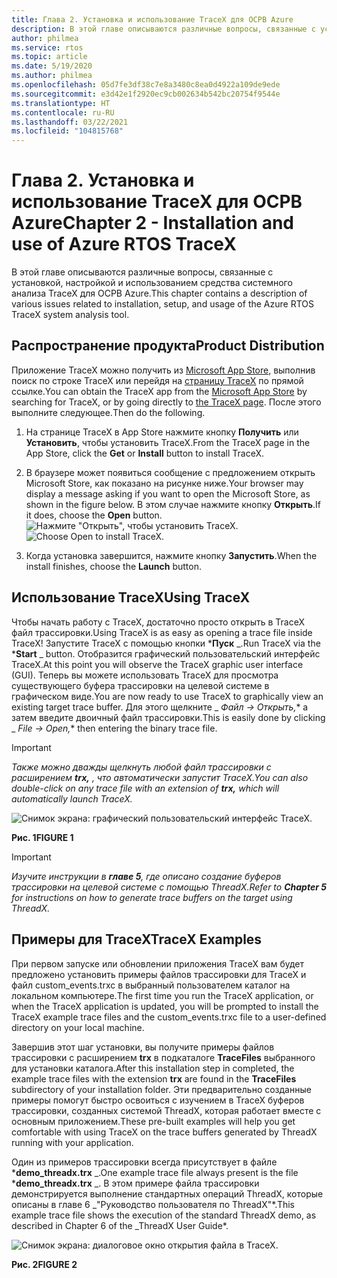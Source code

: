 ```yaml
---
title: Глава 2. Установка и использование TraceX для ОСРВ Azure
description: В этой главе описываются различные вопросы, связанные с установкой, настройкой и использованием средства системного анализа TraceX для ОСРВ Azure.
author: philmea
ms.service: rtos
ms.topic: article
ms.date: 5/19/2020
ms.author: philmea
ms.openlocfilehash: 05d7fe3df38c7e8a3480c8ea0d4922a109de9ede
ms.sourcegitcommit: e3d42e1f2920ec9cb002634b542bc20754f9544e
ms.translationtype: HT
ms.contentlocale: ru-RU
ms.lasthandoff: 03/22/2021
ms.locfileid: "104815768"
---
```

# <a name="chapter-2---installation-and-use-of-azure-rtos-tracex"></a><span data-ttu-id="11c95-103">Глава 2. Установка и использование TraceX для ОСРВ Azure</span><span class="sxs-lookup"><span data-stu-id="11c95-103">Chapter 2 - Installation and use of Azure RTOS TraceX</span></span>

<span data-ttu-id="11c95-104">В этой главе описываются различные вопросы, связанные с установкой, настройкой и использованием средства системного анализа TraceX для ОСРВ Azure.</span><span class="sxs-lookup"><span data-stu-id="11c95-104">This chapter contains a description of various issues related to installation, setup, and usage of the Azure RTOS TraceX system analysis tool.</span></span> 

## <a name="product-distribution"></a><span data-ttu-id="11c95-105">Распространение продукта</span><span class="sxs-lookup"><span data-stu-id="11c95-105">Product Distribution</span></span>

<span data-ttu-id="11c95-106">Приложение TraceX можно получить из [Microsoft App Store](https://microsoft.com/store/apps), выполнив поиск по строке TraceX или перейдя на [страницу TraceX](https://www.microsoft.com/p/azure-rtos-tracex/9nf1lfd5xxg3?activetab=pivot:overviewtab) по прямой ссылке.</span><span class="sxs-lookup"><span data-stu-id="11c95-106">You can obtain the TraceX app from the [Microsoft App Store](https://microsoft.com/store/apps) by searching for TraceX, or by going directly to [the TraceX page](https://www.microsoft.com/p/azure-rtos-tracex/9nf1lfd5xxg3?activetab=pivot:overviewtab).</span></span> <span data-ttu-id="11c95-107">После этого выполните следующее.</span><span class="sxs-lookup"><span data-stu-id="11c95-107">Then do the following.</span></span>

1. <span data-ttu-id="11c95-108">На странице TraceX в App Store нажмите кнопку **Получить** или **Установить**, чтобы установить TraceX.</span><span class="sxs-lookup"><span data-stu-id="11c95-108">From the TraceX page in the App Store, click the **Get** or **Install** button to install TraceX.</span></span>

1. <span data-ttu-id="11c95-109">В браузере может появиться сообщение с предложением открыть Microsoft Store, как показано на рисунке ниже.</span><span class="sxs-lookup"><span data-stu-id="11c95-109">Your browser may display a message asking if you want to open the Microsoft Store, as shown in the figure below.</span></span> <span data-ttu-id="11c95-110">В этом случае нажмите кнопку **Открыть**.</span><span class="sxs-lookup"><span data-stu-id="11c95-110">If it does, choose the **Open** button.</span></span>
<span data-ttu-id="11c95-111">![Нажмите "Открыть", чтобы установить TraceX.](../guix/media/guix-studio/open-ms-store.png)</span><span class="sxs-lookup"><span data-stu-id="11c95-111">![Choose Open to install TraceX.](../guix/media/guix-studio/open-ms-store.png)</span></span>

1. <span data-ttu-id="11c95-112">Когда установка завершится, нажмите кнопку **Запустить**.</span><span class="sxs-lookup"><span data-stu-id="11c95-112">When the install finishes, choose the **Launch** button.</span></span> 

## <a name="using-tracex"></a><span data-ttu-id="11c95-113">Использование TraceX</span><span class="sxs-lookup"><span data-stu-id="11c95-113">Using TraceX</span></span>

<span data-ttu-id="11c95-114">Чтобы начать работу с TraceX, достаточно просто открыть в TraceX файл трассировки.</span><span class="sxs-lookup"><span data-stu-id="11c95-114">Using TraceX is as easy as opening a trace file inside TraceX!</span></span> <span data-ttu-id="11c95-115">Запустите TraceX с помощью кнопки \***Пуск** _.</span><span class="sxs-lookup"><span data-stu-id="11c95-115">Run TraceX via the \***Start** _ button.</span></span> <span data-ttu-id="11c95-116">Отобразится графический пользовательский интерфейс TraceX.</span><span class="sxs-lookup"><span data-stu-id="11c95-116">At this point you will observe the TraceX graphic user interface (GUI).</span></span> <span data-ttu-id="11c95-117">Теперь вы можете использовать TraceX для просмотра существующего буфера трассировки на целевой системе в графическом виде.</span><span class="sxs-lookup"><span data-stu-id="11c95-117">You are now ready to use TraceX to graphically view an existing target trace buffer.</span></span> <span data-ttu-id="11c95-118">Для этого щелкните _ *_Файл -> Открыть,_*\* а затем введите двоичный файл трассировки.</span><span class="sxs-lookup"><span data-stu-id="11c95-118">This is easily done by clicking _ *_File -> Open,_*\* then entering the binary trace file.</span></span>

>[!IMPORTANT]
><span data-ttu-id="11c95-119">*Также можно дважды щелкнуть любой файл трассировки с расширением **trx,** , что автоматически запустит TraceX.*</span><span class="sxs-lookup"><span data-stu-id="11c95-119">*You can also double-click on any trace file with an extension of **trx,** which will automatically launch TraceX.*</span></span>

![Снимок экрана: графический пользовательский интерфейс TraceX.](./media/user-guide/screen_shot_8.png)

<span data-ttu-id="11c95-121">**Рис. 1**</span><span class="sxs-lookup"><span data-stu-id="11c95-121">**FIGURE 1**</span></span>

>[!IMPORTANT]
><span data-ttu-id="11c95-122">*Изучите инструкции в **главе 5**, где описано создание буферов трассировки на целевой системе с помощью ThreadX.*</span><span class="sxs-lookup"><span data-stu-id="11c95-122">*Refer to **Chapter 5** for instructions on how to generate trace buffers on the target using ThreadX.*</span></span>

## <a name="tracex-examples"></a><span data-ttu-id="11c95-123">Примеры для TraceX</span><span class="sxs-lookup"><span data-stu-id="11c95-123">TraceX Examples</span></span>

<span data-ttu-id="11c95-124">При первом запуске или обновлении приложения TraceX вам будет предложено установить примеры файлов трассировки для TraceX и файл custom_events.trxc в выбранный пользователем каталог на локальном компьютере.</span><span class="sxs-lookup"><span data-stu-id="11c95-124">The first time you run the TraceX application, or when the TraceX application is updated, you will be prompted to install the TraceX example trace files and the custom_events.trxc file to a user-defined directory on your local machine.</span></span>

<span data-ttu-id="11c95-125">Завершив этот шаг установки, вы получите примеры файлов трассировки с расширением **trx** в подкаталоге **TraceFiles** выбранного для установки каталога.</span><span class="sxs-lookup"><span data-stu-id="11c95-125">After this installation step in completed, the example trace files with the extension **trx** are found in the **TraceFiles** subdirectory of your installation folder.</span></span> <span data-ttu-id="11c95-126">Эти предварительно созданные примеры помогут быстро освоиться с изучением в TraceX буферов трассировки, созданных системой ThreadX, которая работает вместе с основным приложением.</span><span class="sxs-lookup"><span data-stu-id="11c95-126">These pre-built examples will help you get comfortable with using TraceX on the trace buffers generated by ThreadX running with your application.</span></span>

<span data-ttu-id="11c95-127">Один из примеров трассировки всегда присутствует в файле \***demo_threadx.trx** _.</span><span class="sxs-lookup"><span data-stu-id="11c95-127">One example trace file always present is the file \***demo_threadx.trx** _.</span></span> <span data-ttu-id="11c95-128">В этом примере файла трассировки демонстрируется выполнение стандартных операций ThreadX, которые описаны в главе 6 _"Руководство пользователя по ThreadX"\*.</span><span class="sxs-lookup"><span data-stu-id="11c95-128">This example trace file shows the execution of the standard ThreadX demo, as described in Chapter 6 of the _ThreadX User Guide\*.</span></span>

![Снимок экрана: диалоговое окно открытия файла в TraceX.](./media/user-guide/screen_shot_9.png)

<span data-ttu-id="11c95-130">**Рис. 2**</span><span class="sxs-lookup"><span data-stu-id="11c95-130">**FIGURE 2**</span></span>
